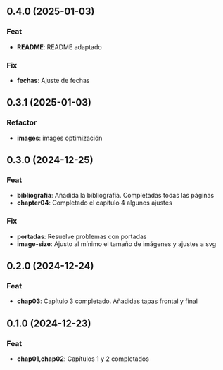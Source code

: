 ## 0.4.0 (2025-01-03)

### Feat

- **README**: README adaptado

### Fix

- **fechas**: Ajuste de fechas

## 0.3.1 (2025-01-03)

### Refactor

- **images**: images optimización

## 0.3.0 (2024-12-25)

### Feat

- **bibliografia**: Añadida la bibliografía. Completadas todas las páginas
- **chapter04**: Completado el capítulo 4 algunos ajustes

### Fix

- **portadas**: Resuelve problemas con portadas
- **image-size**: Ajusto al mínimo el tamaño de imágenes y ajustes a svg

## 0.2.0 (2024-12-24)

### Feat

- **chap03**: Capítulo 3 completado. Añadidas tapas frontal y final

## 0.1.0 (2024-12-23)

### Feat

- **chap01,chap02**: Capítulos 1 y 2 completados
